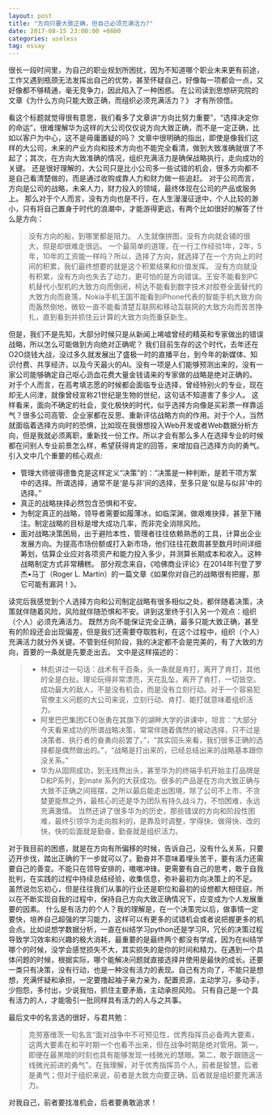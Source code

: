 ```yaml
---
layout: post
title: "方向只要大致正确，但自己必须充满活力?"
date: 2017-08-15 23:00:00 +0800
categories: useless
tag: essay
---
```


很长一段时间里，为自己的职业规划所困扰，因为不知道哪个职业未来更有前途，工作又遇到瓶颈无法发挥出自己的优势，甚至怀疑自己，好像每一项都会一点，又好像都不够精通，毫无竞争力，因此陷入了一种困惑。
在公司读到思想研究院的文章《为什么方向只能大致正确，而组织必须充满活力？》 才有所领悟。
 
看这个标题就觉得很有意思，我们看多了文章讲“方向比努力重要”，“选择决定你的命运”，很难理解华为这样的大公司仅仅说方向大致正确，而不是一定正确，比如以客户为中心，这不是毋庸置疑的吗？
文章中很明确的指出，即使是像我们这样的大公司，未来的产业方向和技术方向也不能完全看清，做到大致准确就很了不起了；其次，在方向大致准确的情况，组织充满活力是确保战略执行，走向成功的关键。
还是很好理解的，大公司只是比小公司多一些试错的机会，很多方向都不是自己看清楚做的，而是通过收购或靠人力和财力做一些追赶。
对于公司而言，方向是公司的战略，未来人力，财力投入的领域，最终体现在公司的产品或服务上。
那么对于个人而言，没有方向也是不行，在人生漫漫征途中，个人比较的渺小，只有将自己置身于时代的浪潮中，才能游得更远，有两个比如很好的解答了什么是方向：
> 没有方向的船，到哪里都是阻力。
> 人生就像拼图，没有方向就会铺的很大，但是却很难走很远。
一个最简单的道理，在一行工作经验1年，2年，5年，10年的工资能一样吗？所以，选择了方向，就选择了在一个方向上的时间的积累，我们最终想要的就是这个积累结果和价值发挥。
没有方向就没有积累，没有方向也失去了动力，更可怕的是方向错误。王安不能看到PC机替代小型机的大致方向而倒闭，柯达不能看到数字技术对胶卷全面替代的大致方向而衰落，Nokia手机王国不能看到iPhone代表的智能手机大致方向而轰然倒地，微软一直不能看清楚互联网和移动互联网的大致方向而苦苦挣扎，直到看到并抓住云计算的大致方向而重获新生。
 
但是，我们不是先知，大部分时候只是从新闻上唏嘘曾经的精英和专家做出的错误战略，所以怎么可能做到方向绝对正确呢？
我们目前生存的这个时代，去年还在O2O烧钱大战，没过多久就发展出了盛极一时的直播平台，到今年的新媒体、知识付费、共享经济，以及今天最火的AI。没有一项是人们能够预测出来的，没有一家公司能够确定自己呕心沥血花费大量金钱请来的专家做的战略是绝对正确的。
对于个人而言，在高考填志愿的时候都会面临专业选择，曾经特别火的专业，现在却无人问津，就像曾经宣称21世纪是生物的世纪，这句话不知道害了多少人。
这样看来，面向不确定的社会，变化极快的时代，似乎选择方向像是买彩票一样靠运气？很多公司高管、企业家都在反思、重新评估战略方向的作用。对于个人，当然就面临着选择方向时的恐惧，比如现在我很想投入Web开发或者Web数据分析方向，但是我就必须离职，重新找一份工作。所以才会有那么多人在选择专业的时候都在问别人专业前景怎么样，希望获得肯定的回答，来增加自己选择方向的勇气。
引入文中几个重要的核心观点:
+ 管理大师彼得德鲁克是这样定义“决策”的：“决策是一种判断，是若干项方案中的选择。所谓选择，通常不是‘是与非’间的选择，至多只是‘似是与似非’中的选择。”
+ 真正的战略抉择必然包含恐惧和不安。
+ 为制定真正的战略，领导者需要如履薄冰，如临深渊，做艰难抉择，甚至下赌注。制定战略的目标是增大成功几率，而非完全消除风险。
+ 面对战略决策困局，出于避险本性，管理者往往依赖熟悉的工具，计算出企业发展方向。为提高市场份额或打入新市场，他们往往花数周甚至数月时间详细筹划，估算企业应对各项资产和能力投入多少，并测算长期成本和收入。这种战略制定方式非常糟糕。
部分观念来自，《哈佛商业评论》在2014年刊登了罗杰•马丁（Roger L. Martin）的一篇文章《如果你对自己的战略很有把握，那它可能有漏洞！》。
 
读完后我感觉到个人选择方向和公司制定战略有很多相似之处，都伴随着决策，决策就伴随着风险，风险就伴随恐惧和不安。讲到这里终于引入另一个观点：组织（个人）必须充满活力。
既然方向不能保证完全正确，最多只能大致正确，甚至有的阶段还会出现偏差，但是我们还需要夺取胜利，在这个过程中，组织（个人）充满活力就分外关键。不管到任何阶段，我的决定都不会是完美的，有了大致的方向，首要的一条就是先要走出去。
文中是这样描述的：
> + 林彪讲过一句话：战术有千百条，头一条就是肯打，离开了肯打，其他的全是白扯。理论玩得非常漂亮，天花乱坠，离开了肯打，一切皆空。成功最大的敌人，不是没有机会，而是没有立刻行动。对于一个容易犯官僚主义问题的大公司来说，立刻行动、肯打、能打就意味着组织活力。
> + 阿里巴巴集团CEO张勇在其旗下的湖畔大学的讲课中，坦言：“大部分今天看来成功的所谓战略决策，常常伴随着偶然的被动选择，只不过是决策者、执行者的奋勇向前罢了。”，“其实回头来看，我们很多正确的选择都是偶然做出的。”，“战略是打出来的，已经总结出来的战略基本跟你没关系。”
> + 华为从固网成功，到无线熬出头，甚至华为的终端手机开始主打品牌是D和P系列，到mate 系列的大获成功。很多的产品是在方向大致正确与大致不正确之间摇摆，之所以最后能走出困境，除了公司不上市、不贪婪更能熬之外，最核心的还是华为团队有持久战斗力，不怕困难，永远充满激情。
当然还讲了很多华为的历史，那些错误的方向和阶段性困难，最终引领华为走向胜利的，是靠及时调整，学得快、做得快、改的快，快的后面就是勤奋，勤奋就是组织活力。
 
对于我目前的困惑，就是在方向有所偏移的时候，告诉自己，没有什么关系，只要迈开步伐，踏出正确的下一步就可以了。勤奋并不意味着埋头苦干，要有活力还需要自己的善变。不能只在领导安排的，嗷嗷冲锋。更需要有自己的思考，敢于自我批判，在实践的过程中持续总结经验，收集信息，弥补最初方向决策上的不足。
虽然说勿忘初心，但是往往我们从事的行业还是职位和最初的设想都大相径庭，所以在不断实现自我的过程中，保持自己方向大致正确情况下，应变成为个人发展重要的因素。
什么是有活力的个人？我的理解是，在一个决策完以后，做事情一定要快，培养自己超强的学习能力，这样可以有更多的试错机会或者说把握更多的机会点。比如说想学数据分析，一直在纠结学习python还是学习R，冗长的决策过程导致学习效率和兴趣的极大消耗，最重要的是最终两个都没有学成，因为在纠结学哪个的时候，没学会感觉损失不大，其实损失的是你的时间和精力。在遇到一个具体问题的时候，根据实际，哪个能解决问题就直接选择并使用是最快的成长。还要一类只有决策，没有行动，也是一种没有活力的表现。自己有方向了，不能只是想想，充满怀疑和承担，一定要撸起袖子亲力亲为，配置资源，主动学习，多动手，少抱怨，多付出，少说我怕，抓住主要矛盾，主动承担风险。
只有自己是一个具有活力的人，才能吸引一批同样具有活力的人与之共事。
 
最后文中的名言选的很好，与君共勉：
>克劳塞维茨一句名言“面对战争中不可预见性，优秀指挥员必备两大要素，这两大要素在和平时期一个也看不出来，但在战争时期是绝对管用。第一，即便在最黑暗的时刻也具有能够发现一线微光的慧眼。第二，敢于跟随这一线微光前进的勇气”。在我理解，对于优秀指挥员个人，前者是智慧，后者是勇气；但对于组织来说，前者是大致方向要正确，后者就是组织要充满活力。


对我自己，前者要找准机会，后者要勇敢追求！
